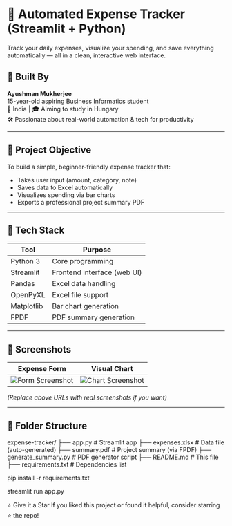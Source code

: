 # 💼 Automated Expense Tracker (Streamlit + Python)

Track your daily expenses, visualize your spending, and save everything automatically — all in a clean, interactive web interface.

## 🚀 Built By

**Ayushman Mukherjee**  
15-year-old aspiring Business Informatics student  
📍 India | 🎓 Aiming to study in Hungary  
🛠 Passionate about real-world automation & tech for productivity

---

## 🎯 Project Objective

To build a simple, beginner-friendly expense tracker that:
- Takes user input (amount, category, note)
- Saves data to Excel automatically
- Visualizes spending via bar charts
- Exports a professional project summary PDF

---

## 🧰 Tech Stack

| Tool | Purpose |
|------|---------|
| Python 3 | Core programming |
| Streamlit | Frontend interface (web UI) |
| Pandas | Excel data handling |
| OpenPyXL | Excel file support |
| Matplotlib | Bar chart generation |
| FPDF | PDF summary generation |

---

## 📸 Screenshots

| Expense Form | Visual Chart |
|--------------|--------------|
| ![Form Screenshot](https://via.placeholder.com/400x250?text=Form+Input) | ![Chart Screenshot](https://via.placeholder.com/400x250?text=Chart+Preview) |

*(Replace above URLs with real screenshots if you want)*

---

## 📂 Folder Structure


expense-tracker/
├── app.py # Streamlit app
├── expenses.xlsx # Data file (auto-generated)
├── summary.pdf # Project summary (via FPDF)
├── generate_summary.py # PDF generator script
├── README.md # This file
├── requirements.txt # Dependencies list

pip install -r requirements.txt


streamlit run app.py

⭐️ Give it a Star
If you liked this project or found it helpful, consider starring ⭐️ the repo!
